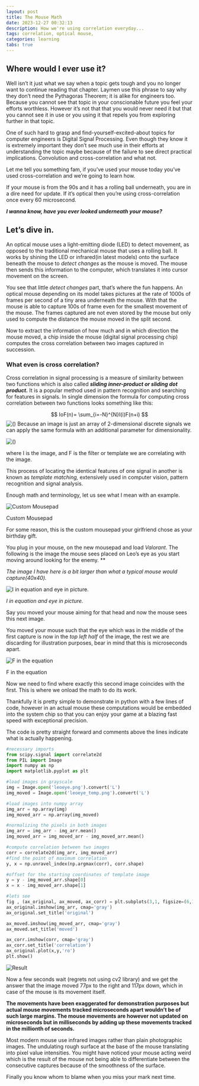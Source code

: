```yaml
---
layout: post
title: The Mouse Math
date: 2023-12-27 00:32:13
description: How we're using correlation everyday...
tags: correlation, optical mouse, 
categories: learning
tabs: true
---
```


## Where would I ever use it?

Well isn’t it just what we say when a topic gets tough and you no longer want to continue reading that chapter. Laymen use this phrase to say why they don’t need the Pythagoras Theorem; it is alike for engineers too. Because you cannot see that topic in your conscionable future you feel your efforts worthless. However it’s not that that you would never need it but that you cannot see it in use or you using it that repels you from exploring further in that topic.

One of such hard to grasp and find-yourself-excited-about topics for computer engineers is Digital Signal Processing. Even though they know it is extremely important they don’t see much use in their efforts at understanding the topic maybe because of the failure to see direct practical implications. Convolution and cross-correlation and what not. 

Let me tell you something fam, if you’ve used your mouse today you’ve used cross-correlation and we’re going to learn how.

If your mouse is from the 90s and it has a rolling ball underneath, you are in a dire need for update. If it’s optical then you’re using cross-correlation once every 60 microsecond.

*******************I wanna know, have you ever looked underneath your mouse?*******************

## Let’s dive in.

An optical mouse uses a light-emitting diode (LED) to detect movement, as opposed to the traditional mechanical mouse that uses a rolling ball. It works by shining the LED or infrared(in latest models) onto the surface beneath the mouse to *detect changes* as the mouse is moved. The mouse then sends this information to the computer, which translates it into cursor movement on the screen.

You see that little *detect changes* part, that’s where the fun happens. An optical mouse depending on its model takes pictures at the rate of 1000s of frames per second of a tiny area underneath the mouse. With that the mouse is able to capture 100s of frame even for the smallest movement of the mouse. The frames captured are not even stored by the mouse but only used to compute the distance the mouse moved in the split second.

Now to extract the information of how much and in which direction the mouse moved, a chip inside the mouse (digital signal processing chip) computes the cross correlation between two images captured in succession.

### What even is cross correlation?

Cross correlation in signal processing is a measure of similarity between two functions which is also called ***************************sliding inner-product or sliding dot product.*************************** It is a popular method used in pattern recognition and searching for features in signals. In single dimension the formula for computing cross correlation between two functions looks something like this: 

$$ IoF(n)= \sum_{i=-N}^{N}I(i)F(n+i) $$
![()](mouse-math/eq1.png)
Because an image is just an array of 2-dimensional discrete signals we can apply the same formula with an additional parameter for dimensionality.

<!-- $$ IoF(x,y) = \sum_{j=-N}^{N}\sum_{i=-N}^{N}I(i,j)F(x+i,y+j) $$ -->
![()](mouse-math/eq2.png)

where I is the image, and F is the filter or template we are correlating with the image.

This process of locating the identical features of one signal in another is known as *template matching,* extensively used in computer vision, pattern recognition and signal analysis.

Enough math and terminology, let us see what I mean with an example.

![Custom Mousepad](mouse-math/leoToast.jpg)

Custom Mousepad

For some reason, this is the custom mousepad your girlfriend chose as your birthday gift. 

You plug in your mouse, on the new mousepad and load *Valorant*. The following is the image the mouse sees placed on Leo’s eye as you start moving around looking for the enemy.  **

*The image I have here is a bit larger than what a typical mouse would capture(40x40).*

![*I in equation and eye in picture.*](mouse-math/leoeye.png)

*I in equation and eye in picture.*

Say you moved your mouse aiming for that head and now the mouse sees this next image. 

You moved your mouse such that the eye which was in the middle of the first capture is now in the *top left half* of the image, the rest we are discarding for illustration purposes, bear in mind that this is microseconds apart.

![F in the equation](mouse-math/leoeye_temp.png)

F in the equation

Now we need to find where exactly this second image coincides with the first. This is where we onload the math to do its work.

Thankfully it is pretty simple to demonstrate in python with a few lines of code, however in an actual mouse these computations would be embedded into the system chip so that you can enjoy your game at a blazing fast speed with exceptional precision.

The code is pretty straight forward and comments above the lines indicate what is actually happening.

```python
#necessary imports
from scipy.signal import correlate2d
from PIL import Image
import numpy as np
import matplotlib.pyplot as plt

#load images in grayscale
img = Image.open('leoeye.png').convert('L')
img_moved = Image.open('leoeye_temp.png').convert('L')

#load images into numpy array
img_arr = np.array(img)
img_moved_arr = np.array(img_moved)

#normalizing the pixels in both images
img_arr = img_arr - img_arr.mean()
img_moved_arr = img_moved_arr - img_moved_arr.mean()

#compute correlation between two images
corr = correlate2d(img_arr, img_moved_arr) 
#find the point of maximum correlation
y, x = np.unravel_index(np.argmax(corr), corr.shape) 

#offset for the starting coordinates of template image
y = y - img_moved_arr.shape[0] 
x = x - img_moved_arr.shape[1]

#lets see
fig , (ax_original, ax_moved, ax_corr) = plt.subplots(3,1, figsize=(6,15))
ax_original.imshow(img_arr, cmap='gray')
ax_original.set_title('original')

ax_moved.imshow(img_moved_arr, cmap='gray')
ax_moved.set_title('moved')

ax_corr.imshow(corr, cmap='gray')
ax_corr.set_title('correlation')
ax_original.plot(x,y,'ro')
plt.show()
```

![Result](mouse-math/result.png)

Now a few seconds wait (regrets not using cv2 library) and we get the answer that the image moved 77px to the right and 117px down, which in case of the mouse is its movement itself.

****************************The movements have been exaggerated for demonstration purposes but actual mouse movements tracked microseconds  apart wouldn’t be of such large margins. The mouse movements are however not updated on microseconds but in milliseconds by adding up these movements tracked in the millionth of seconds.****************************

Most modern mouse use infrared images rather than plain photographic images. The undulating rough surface at the base of the mouse translating into pixel value intensities. You might have noticed your mouse acting weird which is the result of the mouse not being able to differentiate between the consecutive captures because of the smoothness of the surface.

Finally you know whom to blame when you miss your mark next  time.